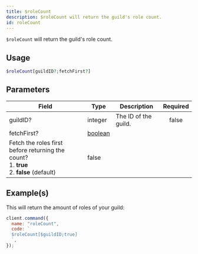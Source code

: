 ```yaml
---
title: $roleCount
description: $roleCount will return the guild's role count.
id: roleCount
---
```


`$roleCount` will return the guild's role count.

## Usage

```php
$roleCount[guildID?;fetchFirst?]
```

## Parameters

| Field                                        | Type                                                                                                | Description          | Required |
| -------------------------------------------- | --------------------------------------------------------------------------------------------------- | -------------------- | :------: |
| guildID?                                     | integer                                                                                             | The ID of the guild. |  false   |
| fetchFirst?                                  | [boolean](https://developer.mozilla.org/en-US/docs/Web/JavaScript/Reference/Global_Objects/Boolean) |
 Fetch the roles first before returning the count? <br /> 1. **true** <br /> 2. **false** (default)  | false                |

## Example(s)

This will return the amount of roles of your guild:

```javascript
client.command({
  name: "roleCount",
  code: `
  $roleCount[$guildID;true]
  `,
});
```
